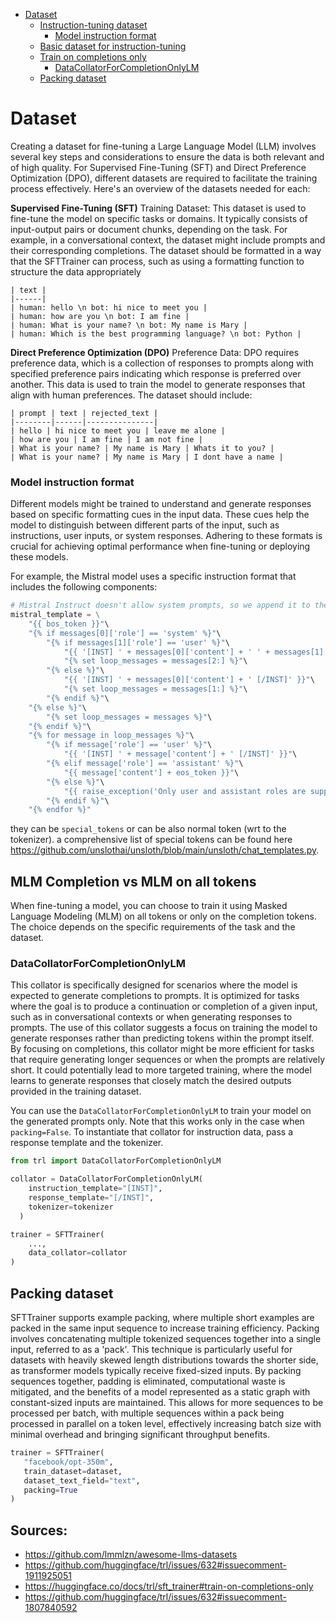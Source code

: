 

<!-- toc -->

- [Dataset](#dataset)
  * [Instruction-tuning dataset](#instruction-tuning-dataset)
    + [Model instruction format](#model-instruction-format)
  * [Basic dataset for instruction-tuning](#basic-dataset-for-instruction-tuning)
  * [Train on completions only](#train-on-completions-only)
    + [DataCollatorForCompletionOnlyLM](#datacollatorforcompletiononlylm)
  * [Packing dataset](#packing-dataset)

<!-- tocstop -->

# Dataset

Creating a dataset for fine-tuning a Large Language Model (LLM) involves several key steps and considerations to ensure the data is both relevant and of high quality.
For Supervised Fine-Tuning (SFT) and Direct Preference Optimization (DPO), different datasets are required to facilitate the training process effectively. Here's an overview of the datasets needed for each:

**Supervised Fine-Tuning (SFT)**
Training Dataset: This dataset is used to fine-tune the model on specific tasks or domains. It typically consists of input-output pairs or document chunks, depending on the task. For example, in a conversational context, the dataset might include prompts and their corresponding completions. The dataset should be formatted in a way that the SFTTrainer can process, such as using a formatting function to structure the data appropriately 

```
| text |
|------|
| human: hello \n bot: hi nice to meet you |
| human: how are you \n bot: I am fine |
| human: What is your name? \n bot: My name is Mary |
| human: Which is the best programming language? \n bot: Python |
```

**Direct Preference Optimization (DPO)**
Preference Data: DPO requires preference data, which is a collection of responses to prompts along with specified preference pairs indicating which response is preferred over another. This data is used to train the model to generate responses that align with human preferences. The dataset should include:

```
| prompt | text | rejected_text |
|--------|------|---------------|
| hello | hi nice to meet you | leave me alone |
| how are you | I am fine | I am not fine |
| What is your name? | My name is Mary | Whats it to you? |
| What is your name? | My name is Mary | I dont have a name |
```


### Model instruction format
Different models might be trained to understand and generate responses based on specific formatting cues in the input data. These cues help the model to distinguish between different parts of the input, such as instructions, user inputs, or system responses. Adhering to these formats is crucial for achieving optimal performance when fine-tuning or deploying these models.

For example, the Mistral model uses a specific instruction format that includes the following components:

```python
# Mistral Instruct doesn't allow system prompts, so we append it to the user message.
mistral_template = \
    "{{ bos_token }}"\
    "{% if messages[0]['role'] == 'system' %}"\
        "{% if messages[1]['role'] == 'user' %}"\
            "{{ '[INST] ' + messages[0]['content'] + ' ' + messages[1]['content'] + ' [/INST]' }}"\
            "{% set loop_messages = messages[2:] %}"\
        "{% else %}"\
            "{{ '[INST] ' + messages[0]['content'] + ' [/INST]' }}"\
            "{% set loop_messages = messages[1:] %}"\
        "{% endif %}"\
    "{% else %}"\
        "{% set loop_messages = messages %}"\
    "{% endif %}"\
    "{% for message in loop_messages %}"\
        "{% if message['role'] == 'user' %}"\
            "{{ '[INST] ' + message['content'] + ' [/INST]' }}"\
        "{% elif message['role'] == 'assistant' %}"\
            "{{ message['content'] + eos_token }}"\
        "{% else %}"\
            "{{ raise_exception('Only user and assistant roles are supported!') }}"\
        "{% endif %}"\
    "{% endfor %}"
```

they can be `special_tokens` or can be also normal token (wrt to the tokenizer). a comprehensive list of special tokens can be found here https://github.com/unslothai/unsloth/blob/main/unsloth/chat_templates.py.
## MLM Completion vs MLM on all tokens

When fine-tuning a model, you can choose to train it using Masked Language Modeling (MLM) on all tokens or only on the completion tokens. The choice depends on the specific requirements of the task and the dataset.


### DataCollatorForCompletionOnlyLM
This collator is specifically designed for scenarios where the model is expected to generate completions to prompts. It is optimized for tasks where the goal is to produce a continuation or completion of a given input, such as in conversational contexts or when generating responses to prompts. The use of this collator suggests a focus on training the model to generate responses rather than predicting tokens within the prompt itself.
By focusing on completions, this collator might be more efficient for tasks that require generating longer sequences or when the prompts are relatively short. It could potentially lead to more targeted training, where the model learns to generate responses that closely match the desired outputs provided in the training dataset.

You can use the `DataCollatorForCompletionOnlyLM` to train your model on the generated prompts only. Note that this works only in the case when `packing=False`. To instantiate that collator for instruction data, pass a response template and the tokenizer.

```python
from trl import DataCollatorForCompletionOnlyLM

collator = DataCollatorForCompletionOnlyLM(
    instruction_template="[INST]",
    response_template="[/INST]",
    tokenizer=tokenizer
  )

trainer = SFTTrainer(
    ...,
    data_collator=collator
)
```

## Packing dataset

 SFTTrainer supports example packing, where multiple short examples are packed in the same input sequence to increase training efficiency. Packing involves concatenating multiple tokenized sequences together into a single input, referred to as a 'pack'. This technique is particularly useful for datasets with heavily skewed length distributions towards the shorter side, as transformer models typically receive fixed-sized inputs. By packing sequences together, padding is eliminated, computational waste is mitigated, and the benefits of a model represented as a static graph with constant-sized inputs are maintained. This allows for more sequences to be processed per batch, with multiple sequences within a pack being processed in parallel on a token level, effectively increasing batch size with minimal overhead and bringing significant throughput benefits.

 ```py
 trainer = SFTTrainer(
    "facebook/opt-350m",
    train_dataset=dataset,
    dataset_text_field="text",
    packing=True
)
```


## Sources:
- https://github.com/lmmlzn/awesome-llms-datasets
- https://github.com/huggingface/trl/issues/632#issuecomment-1911925051
- https://huggingface.co/docs/trl/sft_trainer#train-on-completions-only
- https://github.com/huggingface/trl/issues/632#issuecomment-1807840592
